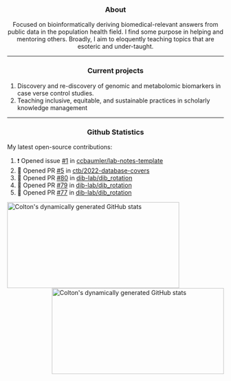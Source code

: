 <!--
Inspiration derived from:
1. https://zzetao.github.io/awesome-github-profile/
2. https://github.com/spcanelon
3. https://github.com/tallguyjenks

Tools used:
1. https://github.com/anuraghazra/github-readme-stats
2. https://github.com/jamesgeorge007/github-activity-readme
3. https://github.com/topics/profile-readme
-->

<h3 align="center">About</h3>

<p align="center">
Focused on bioinformatically deriving biomedical-relevant answers from public data in the population health field. 
I find some purpose in helping and mentoring others. Broadly, I aim to eloquently teaching topics that are esoteric and under-taught.
</p>

---

<h3 align="center">Current projects</h3>

1. Discovery and re-discovery of genomic and metabolomic biomarkers in case verse control studies.
2. Teaching inclusive, equitable, and sustainable practices in scholarly knowledge management

---

<h3 align="center">Github Statistics</h3>

My latest open-source contributions:

<!--START_SECTION:activity-->
1. ❗ Opened issue [#1](https://github.com/ccbaumler/lab-notes-template/issues/1) in [ccbaumler/lab-notes-template](https://github.com/ccbaumler/lab-notes-template)
2. 💪 Opened PR [#5](https://github.com/ctb/2022-database-covers/pull/5) in [ctb/2022-database-covers](https://github.com/ctb/2022-database-covers)
3. 💪 Opened PR [#80](https://github.com/dib-lab/dib_rotation/pull/80) in [dib-lab/dib_rotation](https://github.com/dib-lab/dib_rotation)
4. 💪 Opened PR [#79](https://github.com/dib-lab/dib_rotation/pull/79) in [dib-lab/dib_rotation](https://github.com/dib-lab/dib_rotation)
5. 💪 Opened PR [#77](https://github.com/dib-lab/dib_rotation/pull/77) in [dib-lab/dib_rotation](https://github.com/dib-lab/dib_rotation)
<!--END_SECTION:activity-->

<a href="https://github.com/ccbaumler">
  <img height="200" width=400 align="left" alt="Colton's dynamically generated GitHub stats" src="https://github-readme-stats.vercel.app/api?username=ccbaumler&show_icons=true&title_color=434d58&icon_color=fa8072&ring_color=ba55d3"/>
</a>
<a href="https://github.com/ccbaumler">
  <img height="200" width=400 align="right" alt="Colton's dynamically generated GitHub stats" src="https://github-readme-stats.vercel.app/api/top-langs/?username=ccbaumler&layout=compact&langs_count=6&card_width=320&title_color=434d58&hide=Standard%20ML,%20TeX,%20Jupyter%20Notebook" />
</a>
